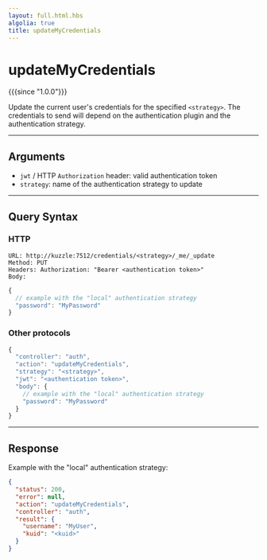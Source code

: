 ```yaml
---
layout: full.html.hbs
algolia: true
title: updateMyCredentials
---
```


# updateMyCredentials

{{{since "1.0.0"}}}

Update the current user's credentials for the specified `<strategy>`. The credentials to send will depend on the authentication plugin and the authentication strategy.


---

## Arguments

* `jwt` / HTTP `Authorization` header: valid authentication token
* `strategy`: name of the authentication strategy to update

---

## Query Syntax

### HTTP

```http
URL: http://kuzzle:7512/credentials/<strategy>/_me/_update
Method: PUT  
Headers: Authorization: "Bearer <authentication token>"  
Body:
```

```js
{
  // example with the "local" authentication strategy
  "password": "MyPassword"
}
```

### Other protocols

```javascript
{
  "controller": "auth",
  "action": "updateMyCredentials",
  "strategy": "<strategy>",
  "jwt": "<authentication token>",
  "body": {
    // example with the "local" authentication strategy
    "password": "MyPassword"
  }
}
```

---

## Response

Example with the "local" authentication strategy:

```json
{
  "status": 200,
  "error": null,
  "action": "updateMyCredentials",
  "controller": "auth",
  "result": {
    "username": "MyUser",
    "kuid": "<kuid>"
  }
}
```
